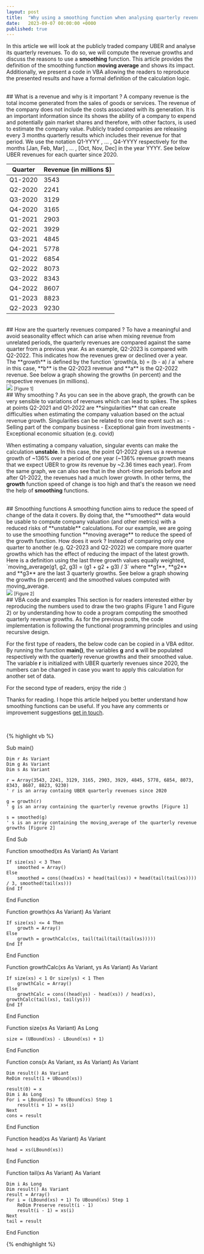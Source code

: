 ```yaml
---
layout: post
title:  "Why using a smoothing function when analysing quarterly revenues ?"
date:   2023-09-07 00:00:00 +0000
published: true
---
```

In this article we will look at the publicly traded company UBER and analyse its quarterly revenues. To do so, we will compute the revenue growths and discuss the reasons to use a **smoothing** function. This article provides the definition of the smoothing function **moving average** and shows its impact. Additionally, we present a code in VBA allowing the readers to reproduce the presented results and have a formal definition of the calculation logic.

<br/>
## What is a revenue and why is it important ?
A company revenue is the total income generated from the sales of goods or services. The revenue of the company does not include the costs associated with its generation. It is an important information since its shows the ability of a company to expend and potentially gain market shares and therefore, with other factors, is used to estimate the company value. Publicly traded companies are releasing every 3 months quarterly results which includes their revenue for that period. We use the notation Q1-YYYY , ... , Q4-YYYY respectively for the months [Jan, Feb, Mar] , ... , [Oct, Nov, Dec] in the year YYYY. See below UBER revenues for each quarter since 2020.

<br/>

| Quarter | Revenue (in millions $) |
| ------- | ------- |
| Q1-2020      | 3543     
| Q2-2020      | 2241     
| Q3-2020      | 3129       
| Q4-2020      | 3165
| Q1-2021      | 2903
| Q2-2021      | 3929
| Q3-2021      | 4845
| Q4-2021      | 5778
| Q1-2022      | 6854
| Q2-2022      | 8073
| Q3-2022      | 8343
| Q4-2022      | 8607
| Q1-2023      | 8823
| Q2-2023      | 9230

<br/>
## How are the quarterly revenues compared ?
To have a meaningful and avoid seasonality effect which can arise when mixing revenue from unrelated periods, the quarterly revenues are compared against the same quarter from a previous year. As an example, Q2-2023 is compared with Q2-2022. This indicates how the revenues grew or declined over a year. The **growth** is defined by the function `growth(a, b) = (b - a) / a` where in this case, **b** is the Q2-2023 revenue and **a** is the Q2-2022 revenue. See below a graph showing the growths (in percent) and the respective revenues (in millions).

<br/>
<img src="/assets/Picture1.png"/>
<small>[Figure 1]</small>

<br/>
## Why smoothing ?
As you can see in the above graph, the growth can be very sensible to variations of revenues which can lead to spikes. The spikes at points Q2-2021 and Q1-2022 are **singularities** that can create difficulties when estimating the company valuation based on the actual revenue growth. Singularities can be related to one time event such as :
- Selling part of the company business
- Exceptional gain from investments
- Exceptional economic situation (e.g. covid)

When estimating a company valuation, singular events can make the calculation **unstable**. In this case, the point Q1-2022 gives us a revenue growth of ~136% over a period of one year (~136% revenue growth means that we expect UBER to grow its revenue by ~2.36 times each year). From the same graph, we can also see that in the short-time periods before and after Q1-2022, the revenues had a much lower growth. In other terms, the **growth** function speed of change is too high and that's the reason we need the help of **smoothing** functions. 

<br/>
## Smoothing functions
A smoothing function aims to reduce the speed of change of the data it covers. By doing that, the **smoothed** data would be usable to compute company valuation (and other metrics) with a reduced risks of **unstable** calculations. For our example, we are going to use the smoothing function **moving average** to reduce the speed of the growth function. How does it work ? Instead of comparing only one quarter to another (e.g. Q2-2023 and Q2-2022) we compare more quarter growths which has the effect of reducing the impact of the latest growth. Here is a definition using the last three growth values equally weighted, `moving_average(g1, g2, g3) = (g1 + g2 + g3) / 3` where **g1**, **g2** and **g3** are the last 3 quarterly growths. See below a graph showing the growths (in percent) and the smoothed values computed with moving_average.

<br/>
<img src="/assets/Picture2.png"/>
<small>[Figure 2]</small>

<br/>
## VBA code and examples
This section is for readers interested either by reproducing the numbers used to draw the two graphs (Figure 1 and Figure 2) or by understanding how to code a program computing the smoothed quarterly revenue growths. As for the previous posts, the code implementation is following the functional programming principles and using recursive design.

For the first type of readers, the below code can be copied in a VBA editor. By running the function **main()**, the variables **g** and **s** will be populated respectively with the quarterly revenue growths and their smoothed value. The variable **r** is initialized with UBER quarterly revenues since 2020, the numbers can be changed in case you want to apply this calculation for another set of data.

For the second type of readers, enjoy the ride :)

Thanks for reading. I hope this article helped you better understand how smoothing functions can be useful. If you have any comments or improvement suggestions <a href="mailto:hello@assadnavi.ch">get in touch</a>.

<br/>

{% highlight vb %}

Sub main()

    Dim r As Variant
    Dim g As Variant
    Dim s As Variant

    r = Array(3543, 2241, 3129, 3165, 2903, 3929, 4845, 5778, 6854, 8073, 8343, 8607, 8823, 9230)
    ' r is an array containg UBER quarterly revenues since 2020

    g = growth(r)
    ' g is an array containing the quarterly revenue growths [Figure 1]

    s = smoothed(g)
    ' s is an array containing the moving_average of the quarterly revenue growths [Figure 2]

End Sub

Function smoothed(xs As Variant) As Variant

    If size(xs) < 3 Then
        smoothed = Array()
    Else
        smoothed = cons((head(xs) + head(tail(xs)) + head(tail(tail(xs)))) / 3, smoothed(tail(xs)))
    End If

End Function

Function growth(xs As Variant) As Variant

    If size(xs) <= 4 Then
        growth = Array()
    Else
        growth = growthCalc(xs, tail(tail(tail(tail(xs)))))
    End If
    
End Function

Function growthCalc(xs As Variant, ys As Variant) As Variant

    If size(xs) < 1 Or size(ys) < 1 Then
        growthCalc = Array()
    Else
        growthCalc = cons((head(ys) - head(xs)) / head(xs), growthCalc(tail(xs), tail(ys)))
    End If

End Function

Function size(xs As Variant) As Long

    size = (UBound(xs) - LBound(xs) + 1)

End Function

Function cons(x As Variant, xs As Variant) As Variant

    Dim result() As Variant
    ReDim result(1 + UBound(xs))

    result(0) = x
    Dim i As Long
    For i = LBound(xs) To UBound(xs) Step 1
        result(i + 1) = xs(i)
    Next
    cons = result

End Function

Function head(xs As Variant) As Variant

    head = xs(LBound(xs))

End Function

Function tail(xs As Variant) As Variant

    Dim i As Long
    Dim result() As Variant
    result = Array()
    For i = (LBound(xs) + 1) To UBound(xs) Step 1
        ReDim Preserve result(i - 1)
        result(i - 1) = xs(i)
    Next
    tail = result
    
End Function

{% endhighlight %}
